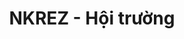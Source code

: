 ---
layout: post
title:  "NKREZ - Hội trường"
categories: [binary-search, dp, sortings]
code: NKREZ
src: NKREZ.cpp
---